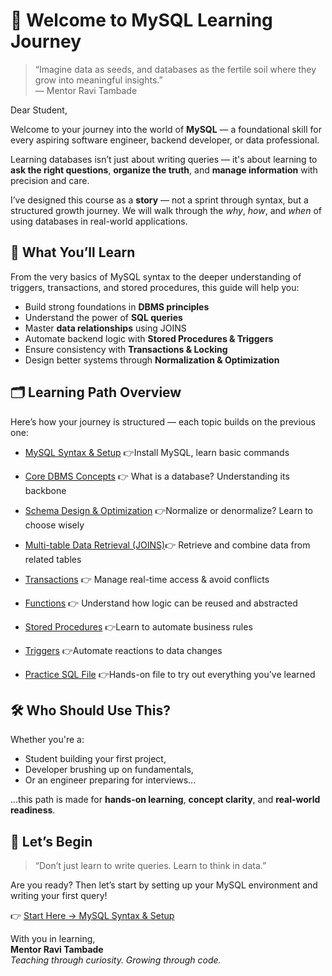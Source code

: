 # 🌱 Welcome to MySQL Learning Journey

> “Imagine data as seeds, and databases as the fertile soil where they grow into meaningful insights.”  
> — Mentor Ravi Tambade

Dear Student,

Welcome to your journey into the world of **MySQL** — a foundational skill for every aspiring software engineer, backend developer, or data professional.

Learning databases isn’t just about writing queries — it's about learning to **ask the right questions**, **organize the truth**, and **manage information** with precision and care.

I’ve designed this course as a **story** — not a sprint through syntax, but a structured growth journey. We will walk through the *why*, *how*, and *when* of using databases in real-world applications.

## 🧭 What You’ll Learn

From the very basics of MySQL syntax to the deeper understanding of triggers, transactions, and stored procedures, this guide will help you:

- Build strong foundations in **DBMS principles**
- Understand the power of **SQL queries**
- Master **data relationships** using JOINS
- Automate backend logic with **Stored Procedures & Triggers**
- Ensure consistency with **Transactions & Locking**
- Design better systems through **Normalization & Optimization**

## 🗂️ Learning Path Overview

Here’s how your journey is structured — each topic builds on the previous one:
 
 

- [MySQL Syntax & Setup](notes/stepbystepinstallation.md)  👉Install MySQL, learn basic commands 
- [Core DBMS Concepts](notes/dbms.md) 👉 What is a database? Understanding its backbone 
- [Schema Design & Optimization](notes/normalizationdenormalizaiton.md)  👉Normalize or denormalize? Learn to choose wisely 
- [Multi-table Data Retrieval (JOINS)](notes/joins.md)👉 Retrieve and combine data from related tables 
- [Transactions](notes/transactions.md)  👉 Manage real-time access & avoid conflicts 
- [Functions](notes/functionsvsstoredproc.md) 👉 Understand how logic can be reused and abstracted 
- [Stored Procedures](notes/storedprocedure.md) 👉Learn to automate business rules 

- [Triggers](notes/triggers.md) 👉Automate reactions to data changes 
- [Practice SQL File](notes/test.sql) 👉Hands-on file to try out everything you've learned 
 
## 🛠️ Who Should Use This?

Whether you're a:

- Student building your first project,
- Developer brushing up on fundamentals,
- Or an engineer preparing for interviews...

...this path is made for **hands-on learning**, **concept clarity**, and **real-world readiness**.

## 🚀 Let’s Begin

> “Don’t just learn to write queries. Learn to think in data.”

Are you ready? Then let’s start by setting up your MySQL environment and writing your first query!

👉 [Start Here → MySQL Syntax & Setup](notes/mysqllearning.md)

With you in learning,  
**Mentor Ravi Tambade**  
_Teaching through curiosity. Growing through code._